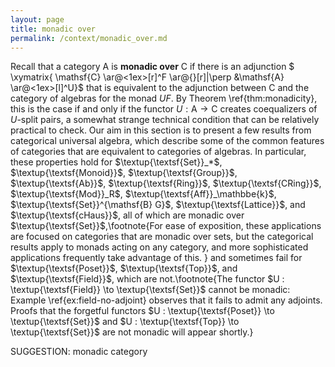 ```yaml
---
layout: page
title: monadic over
permalink: /context/monadic_over.md
---
```

Recall that a category $\mathsf{A}$ is **monadic over** $\mathsf{C}$ if there is an adjunction
$ \xymatrix{ \mathsf{C} \ar@<1ex>[r]^F \ar@{}[r]|\perp &\mathsf{A} \ar@<1ex>[l]^U}$  that is equivalent to the adjunction between $\mathsf{C}$ and the category of algebras for the monad $UF$. By Theorem \ref{thm:monadicity}, this is the case if and only if the functor $U : \mathsf{A} \to \mathsf{C}$ creates coequalizers of $U$-split pairs, a somewhat strange technical condition that can be relatively practical to check. Our aim in this section is to present a few results from categorical universal algebra, which describe some of the common features of categories that are equivalent to categories of algebras. In particular, these properties hold for $\textup{\textsf{Set}}_*$, $\textup{\textsf{Monoid}}$, $\textup{\textsf{Group}}$, $\textup{\textsf{Ab}}$, $\textup{\textsf{Ring}}$,  $\textup{\textsf{CRing}}$, $\textup{\textsf{Mod}}_R$,  $\textup{\textsf{Aff}}_\mathbbe{k}$, $\textup{\textsf{Set}}^{\mathsf{B} G}$, $\textup{\textsf{Lattice}}$, and $\textup{\textsf{cHaus}}$, all of which are monadic over $\textup{\textsf{Set}}$,\footnote{For ease of exposition, these applications are focused on categories that are monadic over sets, but the categorical results apply to monads acting on any category, and more sophisticated applications frequently take advantage of this.
} and sometimes fail for $\textup{\textsf{Poset}}$, $\textup{\textsf{Top}}$, and $\textup{\textsf{Field}}$,  which are not.\footnote{The functor $U : \textup{\textsf{Field}} \to \textup{\textsf{Set}}$ cannot be monadic: Example \ref{ex:field-no-adjoint} observes that it fails to admit any adjoints. Proofs that the forgetful functors $U : \textup{\textsf{Poset}} \to \textup{\textsf{Set}}$ and $U : \textup{\textsf{Top}} \to \textup{\textsf{Set}}$ are not monadic will appear shortly.}

SUGGESTION: monadic category